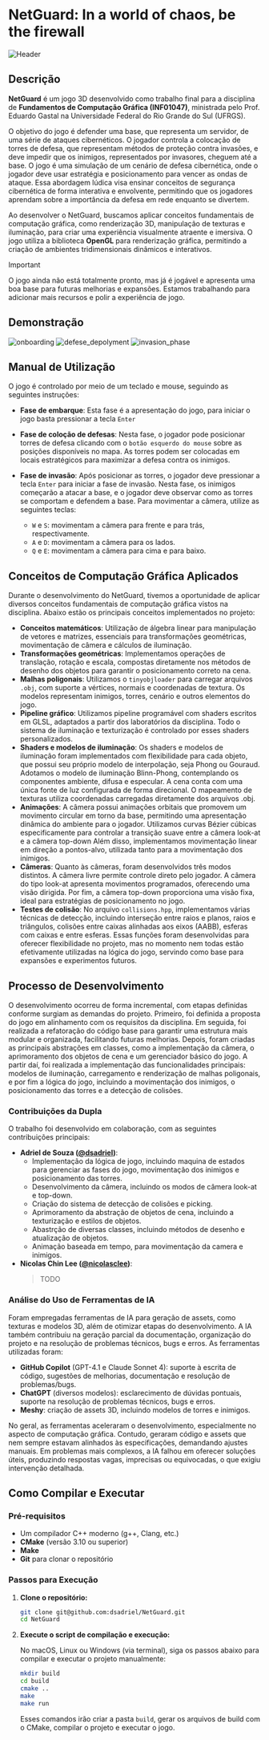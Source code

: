 # NetGuard: In a world of chaos, be the firewall

![Header](.github/header.png)

## Descrição

**NetGuard** é um jogo 3D desenvolvido como trabalho final para a disciplina de **Fundamentos de Computação Gráfica (INF01047)**, ministrada pelo Prof. Eduardo Gastal na Universidade Federal do Rio Grande do Sul (UFRGS).

O objetivo do jogo é defender uma base, que representa um servidor, de uma série de ataques cibernéticos. O jogador controla a colocação de torres de defesa, que representam métodos de proteção contra invasões, e deve impedir que os inimigos, representados por invasores, cheguem até a base. O jogo é uma simulação de um cenário de defesa cibernética, onde o jogador deve usar estratégia e posicionamento para vencer as ondas de ataque. Essa abordagem lúdica visa ensinar conceitos de segurança cibernética de forma interativa e envolvente, permitindo que os jogadores aprendam sobre a importância da defesa em rede enquanto se divertem.

Ao desenvolver o NetGuard, buscamos aplicar conceitos fundamentais de computação gráfica, como renderização 3D, manipulação de texturas e iluminação, para criar uma experiência visualmente atraente e imersiva. O jogo utiliza a biblioteca **OpenGL** para renderização gráfica, permitindo a criação de ambientes tridimensionais dinâmicos e interativos.

> [!IMPORTANT]  
> O jogo ainda não está totalmente pronto, mas já é jogável e apresenta uma boa base para futuras melhorias e expansões. Estamos trabalhando para adicionar mais recursos e polir a experiência de jogo.

## Demonstração

![onboarding](.github/images/onboarding_phase.png)
![defese_depolyment](.github/images/defense_deployment0.png)
![invasion_phase](.github/images/invasion_phase.png)

## Manual de Utilização

O jogo é controlado por meio de um teclado e mouse, seguindo as seguintes instruções:

- **Fase de embarque**: Esta fase é a apresentação do jogo, para iniciar o jogo basta pressionar a tecla `Enter`

- **Fase de coloção de defesas**: Nesta fase, o jogador pode posicionar torres de defesa clicando com o `botão esquerdo do mouse` sobre as posições disponíveis no mapa. As torres podem ser colocadas em locais estratégicos para maximizar a defesa contra os inimigos.

- **Fase de invasão**: Após posicionar as torres, o jogador deve pressionar a tecla `Enter` para iniciar a fase de invasão. Nesta fase, os inimigos começarão a atacar a base, e o jogador deve observar como as torres se comportam e defendem a base. Para movimentar a câmera, utilize as seguintes teclas:

  - `W` e `S`: movimentam a câmera para frente e para trás, respectivamente.
  - `A` e `D`: movimentam a câmera para os lados.
  - `Q` e `E`: movimentam a câmera para cima e para baixo.


## Conceitos de Computação Gráfica Aplicados

Durante o desenvolvimento do NetGuard, tivemos a oportunidade de aplicar diversos conceitos fundamentais de computação gráfica vistos na disciplina. Abaixo estão os principais conceitos implementados no projeto:

- **Conceitos matemáticos**: Utilização de álgebra linear para manipulação de vetores e matrizes, essenciais para transformações geométricas, movimentação de câmera e cálculos de iluminação.
- **Transformações geométricas**: Implementamos operações de translação, rotação e escala, compostas diretamente nos métodos de desenho dos objetos para garantir o posicionamento correto na cena.
- **Malhas poligonais**: Utilizamos o `tinyobjloader` para carregar arquivos `.obj`, com suporte a vértices, normais e coordenadas de textura. Os modelos representam inimigos, torres, cenário e outros elementos do jogo.
- **Pipeline gráfico**: Utilizamos pipeline programável com shaders escritos em GLSL, adaptados a partir dos laboratórios da disciplina. Todo o sistema de iluminação e texturização é controlado por esses shaders personalizados.
- **Shaders e modelos de iluminação**: Os shaders e modelos de iluminação foram implementados com flexibilidade para cada objeto, que possui seu próprio modelo de interpolação, seja Phong ou Gouraud. Adotamos o modelo de iluminação Blinn-Phong, contemplando os componentes ambiente, difusa e especular. A cena conta com uma única fonte de luz configurada de forma direcional. O mapeamento de texturas utiliza coordenadas carregadas diretamente dos arquivos .obj.
- **Animações**: A câmera possui animações orbitais que promovem um movimento circular em torno da base, permitindo uma apresentação dinâmica do ambiente para o jogador. Utilizamos curvas Bézier cúbicas especificamente para controlar a transição suave entre a câmera look-at e a câmera top-down Além disso, implementamos movimentação linear em direção a pontos-alvo, utilizada tanto para a movimentação dos inimigos.
- **Câmeras**: Quanto às câmeras, foram desenvolvidos três modos distintos. A câmera livre permite controle direto pelo jogador. A câmera do tipo look-at apresenta movimentos programados, oferecendo uma visão dirigida. Por fim, a câmera top-down proporciona uma visão fixa, ideal para estratégias de posicionamento no jogo.
- **Testes de colisão**: No arquivo `collisions.hpp`, implementamos várias técnicas de detecção, incluindo interseção entre raios e planos, raios e triângulos, colisões entre caixas alinhadas aos eixos (AABB), esferas com caixas e entre esferas. Essas funções foram desenvolvidas para oferecer flexibilidade no projeto, mas no momento nem todas estão efetivamente utilizadas na lógica do jogo, servindo como base para expansões e experimentos futuros.


## Processo de Desenvolvimento

O desenvolvimento ocorreu de forma incremental, com etapas definidas conforme surgiam as demandas do projeto. Primeiro, foi definida a proposta do jogo em alinhamento com os requisitos da disciplina. Em seguida, foi realizada a refatoração do código base para garantir uma estrutura mais modular e organizada, facilitando futuras melhorias. Depois, foram criadas as principais abstrações em classes, como a implementação da câmera, o aprimoramento dos objetos de cena e um gerenciador básico do jogo. A partir daí, foi realizada a implementação das funcionalidades principais: modelos de iluminação, carregamento e renderização de malhas poligonais, e por fim a lógica do jogo, incluindo a movimentação dos inimigos, o posicionamento das torres e a detecção de colisões.


### Contribuições da Dupla

O trabalho foi desenvolvido em colaboração, com as seguintes contribuições principais:

- **Adriel de Souza ([@dsadriel](https://github.com/dsadriel))**: 
    - Implementação da lógica de jogo, incluindo maquina de estados para gerenciar as fases do jogo, movimentação dos inimigos e posicionamento das torres.
    - Desenvolvimento da câmera, incluindo os modos de câmera look-at e top-down.
    - Criação do sistema de detecção de colisões e picking.
    - Aprimoramento da abstração de objetos de cena, incluindo a texturização e estilos de objetos.
    - Abastrção de diversas classes, incluindo métodos de desenho e atualização de objetos.
    - Animação baseada em tempo, para movimentação da camera e inimigos.
- **Nicolas Chin Lee ([@nicolasclee](https://github.com/nicolasclee))**:
    > TODO


### Análise do Uso de Ferramentas de IA

Foram empregadas ferramentas de IA para geração de assets, como texturas e modelos 3D, além de otimizar etapas do desenvolvimento. A IA também contribuiu na geração parcial da documentação, organização do projeto e na resolução de problemas técnicos, bugs e erros. As ferramentas utilizadas foram:

- **GitHub Copilot** (GPT-4.1 e Claude Sonnet 4): suporte à escrita de código, sugestões de melhorias, documentação e resolução de problemas/bugs.
- **ChatGPT** (diversos modelos): esclarecimento de dúvidas pontuais, suporte na resolução de problemas técnicos, bugs e erros.
- **Meshy**: criação de assets 3D, incluindo modelos de torres e inimigos.

No geral, as ferramentas aceleraram o desenvolvimento, especialmente no aspecto de computação gráfica. Contudo, geraram código e assets que nem sempre estavam alinhados às especificações, demandando ajustes manuais. Em problemas mais complexos, a IA falhou em oferecer soluções úteis, produzindo respostas vagas, imprecisas ou equivocadas, o que exigiu intervenção detalhada.

## Como Compilar e Executar

### Pré-requisitos

  * Um compilador C++ moderno (g++, Clang, etc.)
  * **CMake** (versão 3.10 ou superior)
  * **Make**
  * **Git** para clonar o repositório

### Passos para Execução

1.  **Clone o repositório:**

    ```bash
    git clone git@github.com:dsadriel/NetGuard.git
    cd NetGuard
    ```

2.  **Execute o script de compilação e execução:**

    No macOS, Linux ou Windows (via terminal), siga os passos abaixo para compilar e executar o projeto manualmente:

    ```bash
    mkdir build
    cd build
    cmake ..
    make
    make run
    ```

    Esses comandos irão criar a pasta `build`, gerar os arquivos de build com o CMake, compilar o projeto e executar o jogo.
